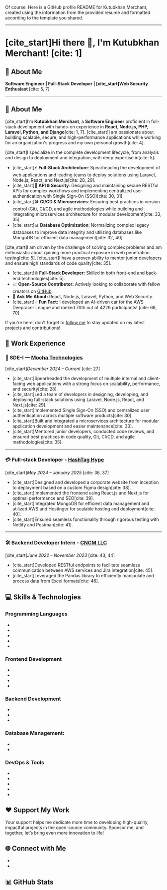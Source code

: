 Of course. Here is a GitHub profile README for Kutubkhan Merchant, created using the information from the provided resume and formatted according to the template you shared.

-----

# [cite\_start]Hi there 👋, I'm Kutubkhan Merchant\! [cite: 1]

[][portfolio]

## 💼 About Me

**Software Engineer | Full-Stack Developer | [cite\_start]Web Security Enthusiast** [cite: 5, 7]

-----

## 📝 About Me

[cite\_start]I’m **Kutubkhan Merchant**, a **Software Engineer** proficient in full-stack development with hands-on experience in **React, Node.js, PHP, Laravel, Python, and Django**[cite: 1, 7]. [cite\_start]I am passionate about building scalable, secure, and high-performance applications while working for an organization's progress and my own personal growth[cite: 4].

[cite\_start]I specialize in the complete development lifecycle, from analysis and design to deployment and integration, with deep expertise in[cite: 5]:

  * [cite\_start]⚡ **Full-Stack Architecture**: Spearheading the development of web applications and leading teams to deploy solutions using Laravel, Node.js, React, and Next.js[cite: 28, 29].
  * [cite\_start]🔐 **API & Security**: Designing and maintaining secure RESTful APIs for complex workflows and implementing centralized user authentication with Single Sign-On (SSO)[cite: 30, 31].
  * [cite\_start]🛠 **CI/CD & Microservices**: Ensuring best practices in version control (Git), CI/CD, and agile methodologies while building and integrating microservices architecture for modular development[cite: 33, 35].
  * [cite\_start]📊 **Database Optimization**: Normalizing complex legacy databases to improve data integrity and utilizing databases like MongoDB for efficient data management[cite: 32, 40].

[cite\_start]I am driven by the challenge of solving complex problems and am enthusiastic about gaining more practical exposure in web penetration testing[cite: 5]. [cite\_start]I have a proven ability to mentor junior developers and ensure high standards of code quality[cite: 35].

  * [cite\_start]🌐 **Full-Stack Developer:** Skilled in both front-end and back-end technologies[cite: 5].
  * 📈 **Open-Source Contributor:** Actively looking to collaborate with fellow creators on [GitHub][github].
  * 💬 **Ask Me About:** React, Node.js, Laravel, Python, and Web Security.
  * [cite\_start]💡 **Fun Fact:** I developed an AI-driven car for the AWS Deepracer League and ranked 70th out of 4229 participants\! [cite: 68, 70]

If you're here, don't forget to [follow me](https://www.google.com/search?q=https://github.com/kutubkhan786) to stay updated on my latest projects and contributions\!

## 💼 Work Experience

### 🚀 SDE-I — [Mocha Technologies](https://www.mochatechnologies.com)

[cite\_start]*December 2024 – Current* [cite: 27]

  * [cite\_start]Spearheaded the development of multiple internal and client-facing web applications with a strong focus on scalability, performance, and security[cite: 28].
  * [cite\_start]Led a team of developers in designing, developing, and deploying full-stack solutions using Laravel, Node.js, React, and Next.js[cite: 29].
  * [cite\_start]Implemented Single Sign-On (SSO) and centralized user authentication across multiple software products[cite: 30].
  * [cite\_start]Built and integrated a microservices architecture for modular application development and easier maintenance[cite: 33].
  * [cite\_start]Mentored junior developers, conducted code reviews, and ensured best practices in code quality, Git, CI/CD, and agile methodologies[cite: 35].

-----

### 💳 Full-stack Developer - [HashTag Hype](https://www.google.com/search?q=https://www.hashtag-hype.com/)

[cite\_start]*May 2024 – January 2025* [cite: 36, 37]

  * [cite\_start]Designed and developed a corporate website from inception to deployment based on a custom Figma design[cite: 38].
  * [cite\_start]Implemented the frontend using React.js and Next.js for optimal performance and SEO[cite: 39].
  * [cite\_start]Integrated MongoDB for efficient data management and utilized AWS and Hostinger for scalable hosting and deployment[cite: 40].
  * [cite\_start]Ensured seamless functionality through rigorous testing with Netlify and Postman[cite: 41].

-----

### 🛠️ Backend Developer Intern - [CNCM LLC](https://www.google.com/search?q=https://www.cncm.com/)

[cite\_start]*June 2022 – November 2023* [cite: 43, 44]

  * [cite\_start]Developed RESTful endpoints to facilitate seamless communication between AWS services and Jira integration[cite: 45].
  * [cite\_start]Leveraged the Pandas library to efficiently manipulate and process data from Excel formats[cite: 46].

## 💻 Skills & Technologies

### **Programming Languages**

  * [][github]
  * [][github]
  * [][github]
  * [][github]
  * [][github]

### **Frontend Development**

  * [][github]
  * [][github]
  * [][github]
  * [][github]

### **Backend Development**

  * [][github]
  * [][github]
  * [][github]

### **Database Management:**

  * [][github]
  * [][github]

### **DevOps & Tools**

  * [][github]
  * [][github]
  * [][github]
  * [][github]
  * [][github]

## ❤️ Support My Work

Your support helps me dedicate more time to developing high-quality, impactful projects in the open-source community. Sponsor me, and together, let’s bring even more innovation to life\!

[](https://www.google.com/search?q=https://github.com/sponsors/kutubkhan786)

## 🌐 Connect with Me

  * [][linkedin]
  * [][gmail]

## 📊 GitHub Stats

[](https://www.google.com/search?q=%5Bhttps://github.com/ashutosh00710/github-readme-activity-graph%5D\(https://github.com/ashutosh00710/github-readme-activity-graph\))

[portfolio]: https://www.google.com/search?q=%5Bhttps://kmerchant.netlify.app/%5D\(https://kmerchant.netlify.app/\)
[github]: https://www.google.com/search?q=%5Bhttps://github.com/kutubkhan786%5D\(https://github.com/kutubkhan786\)
[linkedin]: https://www.google.com/search?q=%5Bhttps://www.linkedin.com/in/qutubkhan-merchant-b2372631a%5D\(https://www.linkedin.com/in/qutubkhan-merchant-b2372631a\)
[gmail]: mailto:kutubmerchant598@gmail.com
